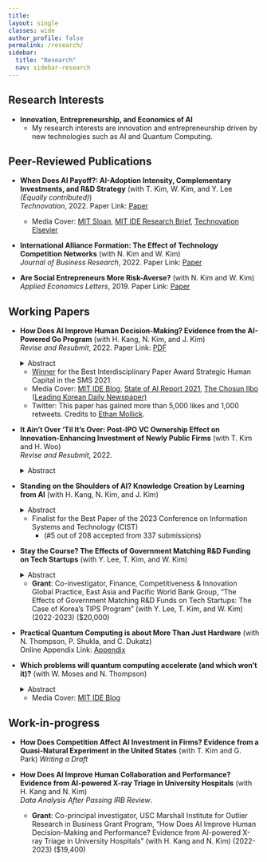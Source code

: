 ```yaml
---
title: 
layout: single
classes: wide
author_profile: false
permalink: /research/
sidebar:
  title: "Research"
  nav: sidebar-research
---
```


## Research Interests
+ **Innovation, Entrepreneurship, and Economics of AI**  
  + My research interests are innovation and entrepreneurship driven by new technologies such as AI and Quantum Computing.

## Peer-Reviewed Publications

+ **When Does AI Payoff?: AI-Adoption Intensity, Complementary Investments, and R&D Strategy** (with T. Kim, W. Kim, and Y. Lee *(Equally contributed)*)  
*Technovation*, 2022.
Paper Link:
<span style="float:center"><a href="https://www.sciencedirect.com/science/article/pii/S0166497222001377?dgcid=coauthor">Paper</a>
  + Media Cover: <a href="https://mitsloan.mit.edu/ideas-made-to-matter/artificial-intelligence-pays-when-businesses-go-all?utm_source=mitsloantwitter&utm_medium=social&utm_campaign=aipayoff">MIT Sloan</a>, <a href="https://ide.mit.edu/wp-content/uploads/2022/11/WHEN-DOES-AI-PAY-OFF__11-25-22.pdf?x96981">MIT IDE Research Brief</a>, <a href="https://www.linkedin.com/feed/update/urn:li:activity:7033473147995590656/">Technovation Elsevier</a>
  
+ **International Alliance Formation: The Effect of Technology Competition Networks** (with N. Kim and W. Kim)   
*Journal of Business Research*, 2022.
Paper Link:
<span style="float:center"><a href="https://www.sciencedirect.com/science/article/abs/pii/S0148296322001230">Paper</a>

+ **Are Social Entrepreneurs More Risk-Averse?** (with N. Kim and W. Kim)  
*Applied Economics Letters*, 2019.
Paper Link:
<span style="float:center"><a href="https://www.tandfonline.com/doi/full/10.1080/13504851.2018.1524122">Paper</a>

## Working Papers

+ **How Does AI Improve Human Decision-Making? Evidence from the AI-Powered Go Program** (with H. Kang, N. Kim, and J. Kim)  
*Revise and Resubmit*, 2022. 
Paper Link:
<a href="/assets/papers/JMP_GO.pdf">PDF</a>
  <details>
  <summary>Abstract</summary>
    <blockquote>Firms increasingly utilize AI to assist or replace human tasks. However, AI can also train humans and make them better. We study how the AI’s instructional role improves human decision-making in the professional Go games where an AI-powered Go program (APG) unexpectedly surpassed the best human player, surpassing the best human knowledge and skill accumulated over thousands of years. To isolate the learning-from-AI effect, we compare the quality of human moves to that of AI’s superior solutions, before and after the initial public release of an APG. Our analysis of 750,990 moves in 25,033 games suggests that APG’s training significantly improved the players’ move quality—reducing the number of errors and the magnitude of the most critical mistake. The improvement is most prominent in the early stage of a game when uncertainty is higher. Further, younger players benefit more than older players, suggesting generational inequality in learning from AI.</blockquote>
  </details>
  
  + <a href="https://www.strategicmanagement.net/ig-strategic-human-capital/past-awards">Winner</a> for the Best Interdisciplinary Paper Award Strategic Human Capital in the SMS 2021
  + Media Cover: <a href="https://medium.com/mit-initiative-on-the-digital-economy/how-ai-can-improve-human-decision-making-f70964659aae">MIT IDE Blog</a>, <a href="https://docs.google.com/presentation/d/1bwJDRC777rAf00Drthi9yT2c9b0MabWO5ZlksfvFzx8/edit#slide=id.gedaf89a37f_1_0">State of AI Report 2021</a>, <a href="https://www.chosun.com/sports/sports_general/2021/10/26/7TN3Y4MZCZCVNAQSCDRAXT7SJI/">The Chosun Ilbo</a> (<a href="https://en.wikipedia.org/wiki/The_Chosun_Ilbo">Leading Korean Daily Newspaper)</a>
  + Twitter: This paper has gained more than 5,000 likes and 1,000 retweets. Credits to <a href="https://twitter.com/emollick/status/1508651631151362050">Ethan Mollick</a>.

+ **It Ain’t Over ‘Til It’s Over: Post-IPO VC Ownership Effect on Innovation-Enhancing Investment of Newly Public Firms** (with T. Kim and H. Woo)  
*Revise and Resubmit*, 2022.
  <details>
  <summary>Abstract</summary>
    <blockquote>Although the existing literature has discussed the effects of VC firms on investee ventures before and at the time of an IPO, less is known about how they influence the strategic decisions of newly public firms after the IPO. Conventional wisdom is that VC investors exit from a venture investment through an IPO. However, we find that VC investors hold a significant amount of shares for years after an IPO. This study examines how VC investors affect a firm after an IPO. Building on the literature on governance through ownership, we argue that post-IPO VC shareholders encourage innovation-enhancing investments of newly public firms and that post-IPO VC ownership positively affects the market value of newly public firms. Our underlying logic is that outcomes created by innovation-enhancing investments of newly public firms can be beneficial to not only themselves but also VC shareholders for VC reputation, network externality, and knowledge acquisition. Consistent with our arguments, our empirical study shows that post-IPO VC ownership is positively related to R&D intensity, CAPEX investment, and Tobin’s Q of newly public firms and that these relationships are amplified when a lead VC is located close to the firm, when a VC investor sits on the board, and when investees are in technology-intensive industries. This study expands the scope of the VC effect on investee ventures beyond an IPO.</blockquote>
  </details>  

+ **Standing on the Shoulders of AI? Knowledge Creation by Learning from AI** (with H. Kang, N. Kim, and J. Kim)
  <details>
  <summary>Abstract</summary>
    <blockquote>Knowledge is a crucial source of competitive advantage, innovation, and economic growth, but creating new knowledge can be difficult. We study whether and how the interaction between human professionals and artificial intelligence (AI) pushes the knowledge frontier. Studying this question is challenging because of the difficulty in measuring new knowledge and quantifying AI’s impact. We circumvent these issues by studying professional Go matches from 2003 through 2021. In 2017, the AI-powered Go program (APG) far surpassed the best human player, and professional players began learning from AI. Such human-AI interaction paved a new way to reassess historical Go knowledge and create new knowledge. We analyze every move in 69,974 games and find that, after APG, professional players significantly changed how they play (1) the first move and (2) the first invasion move in each quadrant. In addition, they adopted different sets of “standard patterns” (defined as a sequence of the first eight alternating moves) that set up the game in the early stage. However, new knowledge catalyzed by AI comes at the expense of higher concentration and reduced diversity of moves. Further, AI’s impact on knowledge creation is greater for highly skilled players; since AI does not explain, learning from AI requires the absorptive capacity of professionals. AI helps humans push the knowledge frontier, but its consequences for knowledge concentration and for differential learning by skill levels provide important implications for how best to seize the opportunities opened up by AI.</blockquote>
  </details>  
  
  + Finalist for the Best Paper of the 2023 Conference on Information Systems and Technology (CIST)
    + (#5 out of 208 accepted from 337 submissions)

+ **Stay the Course? The Effects of Government Matching R&D Funding on Tech Startups** (with Y. Lee, T. Kim, and W. Kim)  
  <details>
  <summary>Abstract</summary>
    <blockquote>This study examines the effectiveness of a government-matched R&D subsidy program for startups, which leverages the selection capabilities of private venture capital firms in awarding funds. Using a regression discontinuity design and a combination of confidential and hand-collected data, we assess the program's impact on follow-up investments, R&D investment, and patenting activities in funded startups. Our findings reveal that startups benefiting from the matching R&D subsidy program secure more subsequent investments (3.3 times), R&D investment (14.1%), and patenting activities (13.7%) compared to non-funded peers, highlighting the potential of government-matched R&D funding programs that engage private sector expertise in the selection process to drive growth and innovation. Through a survey of awardees and non-awardees, we identify underlying mechanisms, including that funded startups were more likely to adhere to their business models and strategic planning, adopt new technologies, and implement performance-based human resource management practices. These insights can inform policymaking on strategies to foster innovation in the startup ecosystem.</blockquote>
  </details>  

  + **Grant**: Co-investigator, Finance, Competitiveness & Innovation Global Practice, East Asia and Pacific World Bank Group, “The Effects of Government Matching R&D Funds on Tech Startups: The Case of Korea’s TIPS Program” (with Y. Lee, T. Kim, and W. Kim) (2022-2023) ($20,000)


+ **Practical Quantum Computing is about More Than Just Hardware** (with N. Thompson, P. Shukla, and C. Dukatz)  
  Online Appendix Link:
<span style="float:center"><a href="https://github.com/Sukwoongchoi/sukwoongchoi.github.io/blob/master/assets/papers/Appendix_Total_20230411.pdf">Appendix</a>

+ **Which problems will quantum computing accelerate (and which won’t it)?** (with W. Moses and N. Thompson)  
  <details>
  <summary>Abstract</summary>
    <blockquote>Quantum computing promises transformational gains for solving some problems, but little to none for others. For anyone hoping to use quantum computers now or in the future, it is important to know which problems will benefit. In this paper, we answer this question by analyzing the relative strengths of classical and quantum computers. While classical computers operate faster, quantum computers can sometimes run more efficient algorithms. Whether the speed advantage or the algorithmic advantage dominates determines whether a problem will benefit from quantum computing or not. Our analysis reveals that many problems, particularly those of small to moderate size that can be important for typical businesses, will not benefit from quantum computing. Conversely, problems with exponential algorithmic gains, or polynomial gains and large problem sizes, will benefit from present quantum computing. Since exponential gains are rare in practice and theorized to be rare even in principle, our analysis suggests that the benefits from quantum computing will flow either to users of these rare cases, or practitioners processing very large data.</blockquote>
  </details>  

  + Media Cover: <a href="https://medium.com/mit-initiative-on-the-digital-economy/quantum-computings-sweet-spot-e6b6c22e24e7">MIT IDE Blog</a>

## Work-in-progress

+ **How Does Competition Affect AI Investment in Firms? Evidence from a Quasi-Natural Experiment in the United States** (with T. Kim and G. Park)
*Writing a Draft*



+ **How Does AI Improve Human Collaboration and Performance? Evidence from AI-powered X-ray Triage in University Hospitals** (with H. Kang and N. Kim)   
*Data Analysis After Passing IRB Review*.
  + **Grant**: Co-principal investigator, USC Marshall Institute for Outlier Research in Business Grant Program, “How Does AI Improve Human Decision-Making and Performance? Evidence from AI-powered X-ray Triage in University Hospitals” (with H. Kang and N. Kim) (2022-2023) ($19,400)


